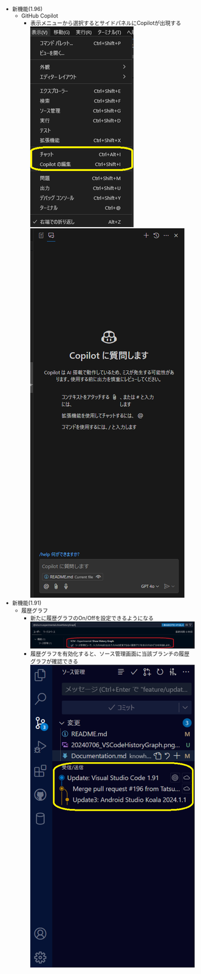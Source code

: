 - 新機能(1.96)
	- GitHub Copilot
		- 表示メニューから選択するとサイドパネルにCopilotが出現する<BR />
			![Menu](../images/VisualStudioCode/20241220_Menu_of_GitHub_Copilot_Free.png)
			![AI Chat](../images/VisualStudioCode/20241220_GitHub_Copilot_Free.png)
- 新機能(1.91)
	- 履歴グラフ
		- 新たに履歴グラフのOn/Offを設定できるようになる
		![HistoryGraphSetting](../images/VisualStudioCode/20240706_VSCodeHistoryGraphSetting.png)
		- 履歴グラフを有効化すると、ソース管理画面に当該ブランチの履歴グラフが確認できる
		![HistoryGraph](../images/VisualStudioCode/20240706_VSCodeHistoryGraph.png)
